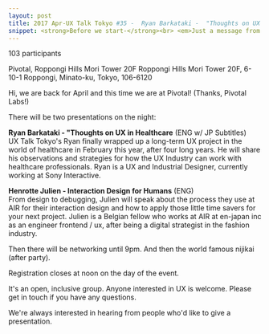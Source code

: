 ```yaml
---
layout: post
title: 2017 Apr-UX Talk Tokyo #35 -  Ryan Barkataki -  "Thoughts on UX in Healthcare" & Julien Henrotte -  "Interaction Design for Humans"
snippet: <strong>Before we start-</strong><br> <em>Just a message from the organisers - if you reserve a -
---
```

103 participants

Pivotal, Roppongi Hills Mori Tower 20F Roppongi Hills Mori Tower 20F, 6-10-1 Roppongi, Minato-ku, Tokyo, 106-6120

Hi, we are back for April and this time we are at Pivotal! (Thanks, Pivotal Labs!)

There will be two presentations on the night:

<strong>Ryan Barkataki - "Thoughts on UX in Healthcare</strong> (ENG w/ JP Subtitles)<br>
UX Talk Tokyo's Ryan finally wrapped up a long-term UX project in the world of healthcare in February this year, after four long years. He will share his observations and strategies for how the UX Industry can work with healthcare professionals. Ryan is a UX and Industrial Designer, currently working at Sony Interactive. 

<strong>Henrotte Julien - Interaction Design for Humans</strong> (ENG)<br>
From design to debugging, Julien will speak about the process they use at AIR for their interaction design and how to apply those little time savers for your next project. Julien is a Belgian fellow who works at AIR at en-japan inc as an engineer frontend / ux, after being a digital strategist in the fashion industry.

Then there will be networking until 9pm. And then the world famous nijikai (after party).

Registration closes at noon on the day of the event.

It's an open, inclusive group. Anyone interested in UX is welcome. Please get in touch if you have any questions.

We're always interested in hearing from people who'd like to give a presentation.

